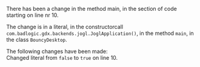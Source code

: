 There has been a change in the method main, in the section of code starting on line nr 10.
  
The change is in a literal, in the constructorcall ```com.badlogic.gdx.backends.jogl.JoglApplication()```, in the method ```main```, in the class ```BouncyDesktop```.
  
The following changes have been made:  
Changed literal from ```false``` to ```true``` on line 10.  
